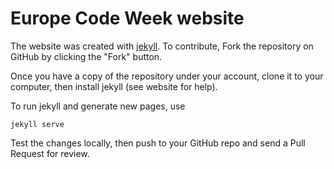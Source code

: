 # Europe Code Week website

The website was created with [jekyll](http://jekyllrb.com/). To contribute, Fork the repository on GitHub by clicking the "Fork" button.

Once you have a copy of the repository under your account, clone it to your computer, then install jekyll (see website for help).

To run jekyll and generate new pages, use

	jekyll serve

Test the changes locally, then push to your GitHub repo and send a Pull Request for review.
